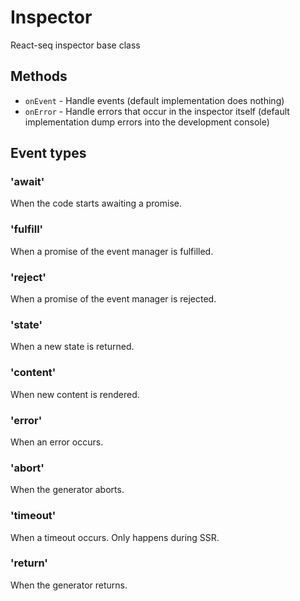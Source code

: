 # Inspector

React-seq inspector base class

## Methods

* `onEvent` - Handle events (default implementation does nothing)
* `onError` - Handle errors that occur in the inspector itself  (default implementation dump errors into the
development console)

## Event types

### 'await'

When the code starts awaiting a promise.

### 'fulfill'

When a promise of the event manager is fulfilled.

### 'reject'

When a promise of the event manager is rejected.

### 'state'

When a new state is returned.

### 'content'

When new content is rendered.

### 'error'

When an error occurs.

### 'abort'

When the generator aborts.

### 'timeout'

When a timeout occurs. Only happens during SSR.

### 'return'

When the generator returns.
